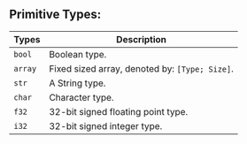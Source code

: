 ## Primitive Types:

| Types   | Description |
| ------- | ----------- |
| `bool`  | Boolean type. 
| `array` | Fixed sized array, denoted by: `[Type; Size]`.
| `str`   | A String type.
| `char`  | Character type.
| `f32`   | 32-bit signed floating point type.
| `i32`   | 32-bit signed integer type.